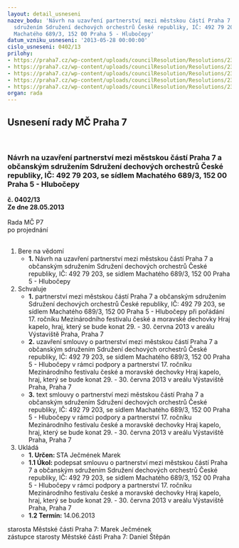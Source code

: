 ```yaml
---
layout: detail_usneseni
nazev_bodu: 'Návrh na uzavření partnerství mezi městskou částí Praha 7 a občanským
  sdružením Sdružení dechových orchestrů České republiky, IČ: 492 79 203, se sídlem
  Machatého 689/3, 152 00 Praha 5 - Hlubočepy'
datum_vzniku_usneseni: '2013-05-28 00:00:00'
cislo_usneseni: 0402/13
prilohy:
- https://praha7.cz/wp-content/uploads/councilResolution/Resolutions/23979/27-13-sdruzeni_dechovych_orchestru_cr.pdf
- https://praha7.cz/wp-content/uploads/councilResolution/Resolutions/23979/27-13-s26_sdruzeni_dechovych_orchestru_cr_partnerstvi_2013.doc
- https://praha7.cz/wp-content/uploads/councilResolution/Resolutions/23979/27-13-mvcr_sdruzeni_dechovych_orchestru_cr.pdf
- https://praha7.cz/wp-content/uploads/councilResolution/Resolutions/23979/27-13-dph_sdruzeni_dechovych_orchestru_cr.pdf
- https://praha7.cz/wp-content/uploads/councilResolution/Resolutions/23979/27-13-usneseni_zmc_k_materialu.doc
organ: rada
---
```

<div id="ucUsn_pList" class="usn">
	<span><h2>Usnesení rady MČ Praha 7 </h2>
<br></span><div class="standBody">
<span><h3>Návrh na uzavření partnerství mezi městskou částí Praha 7 a občanským sdružením Sdružení dechových orchestrů České republiky, IČ: 492 79 203, se sídlem Machatého 689/3, 152 00 Praha 5 - Hlubočepy</h3></span><div class="center">
		<strong>č. 0402/13</strong><br>
	</div>
<div class="center">
		<strong>Ze dne 28.05.2013</strong><br><br>
	</div>Rada MČ P7<br> po projednání<br><br><ol>
<li>Bere na vědomí<ul><li>
<strong>1.</strong> Návrh na uzavření partnerství mezi městskou částí Praha 7 a občanským sdružením Sdružení dechových orchestrů České republiky, IČ: 492 79 203, se sídlem Machatého 689/3, 152 00 Praha 5 - Hlubočepy</li></ul>
</li>
<li>Schvaluje<ul>
<li>
<strong>1.</strong> partnerství mezi městskou částí Praha 7 a občanským sdružením Sdružení dechových orchestrů České republiky, IČ: 492 79 203, se sídlem Machatého 689/3, 152 00 Praha 5 - Hlubočepy při pořádání 17. ročníku Mezinárodního festivalu české a moravské dechovky Hraj kapelo, hraj, který se bude konat 29. - 30. června 2013 v areálu Výstaviště Praha, Praha 7</li>
<li>
<strong>2.</strong> uzavření smlouvy o partnerství mezi městskou částí Praha 7 a občanským sdružením Sdružení dechových orchestrů České republiky, IČ: 492 79 203, se sídlem Machatého 689/3, 152 00 Praha 5 - Hlubočepy v rámci podpory a partnerství 17. ročníku Mezinárodního festivalu české a moravské dechovky Hraj kapelo, hraj, který se bude konat 29. - 30. června 2013 v areálu Výstaviště Praha, Praha 7</li>
<li>
<strong>3.</strong> text smlouvy o partnerství mezi městskou částí Praha 7 a občanským sdružením Sdružení dechových orchestrů České republiky, IČ: 492 79 203, se sídlem Machatého 689/3, 152 00 Praha 5 - Hlubočepy v rámci podpory a partnerství 17. ročníku Mezinárodního festivalu české a moravské dechovky Hraj kapelo, hraj, který se bude konat 29. - 30. června 2013 v areálu Výstaviště Praha, Praha 7  </li>
</ul>
</li>
<li>Ukládá<ul>
<li>
<strong>1. Určen: </strong>STA Ječmének Marek</li>
<li>
<strong>1.1 Úkol: </strong>podepsat smlouvu o partnerství mezi městskou částí Praha 7 a občanským sdružením Sdružení dechových orchestrů České republiky, IČ: 492 79 203, se sídlem Machatého 689/3, 152 00 Praha 5 - Hlubočepy v rámci podpory a partnerství 17. ročníku Mezinárodního festivalu české a moravské dechovky Hraj kapelo, hraj, který se bude konat 29. - 30. června 2013 v areálu Výstaviště Praha, Praha 7</li>
<li>
<strong>1.2 Termín: </strong>14.06.2013</li>
</ul>
</li>
</ol>starosta Městské části Praha 7: Marek Ječmének<br>zástupce starosty Městské části Praha 7: Daniel Štěpán 
</div>
</div>